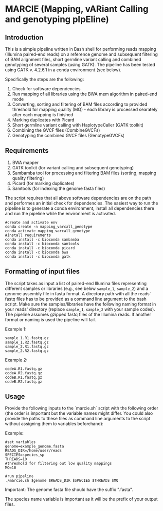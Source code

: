 # MARCIE (Mapping, vARiant Calling and genotyping pIpEline)

## Introduction
This is a simple pipeline written in Bash shell for performing reads mapping (Illumina paired-end reads) on a reference genome 
and subsequent filtering of BAM alignment files, short germline variant calling and combined genotyping of several 
samples (using GATK). The pipeline has been tested using GATK v. 4.2.6.1 in a conda environment (see below).

Specifically the steps are the following:
1. Check for software dependencies
2. Run mapping of all libraries using the BWA mem algorithm in paired-end mode
3. Converting, sorting and filtering of BAM files according to provided threshold for mapping quality (MQ) - each library is processed searately after each mapping is finished
4. Marking duplicates with Picard
5. Short germline variant calling with HaplotypeCaller (GATK toolkit)
6. Combining the GVCF files (CombineGVCFs)
7. Genotyping the combined GVCF files (GenotypeGVCFs)

## Requirements
1. BWA mapper
2. GATK toolkit (for variant calling and subsequent genotyping)
3. Sambamba tool for processing and filtering BAM files (sorting, mapping quality filtering)
4. Picard (for marking duplicates)
5. Samtools (for indexing the genome fasta files)

The script requires that all above software dependencies are on the path and performes an initial check for dependencies.
The easiest way to run the pipeline is to generate a conda environment, install all dependencies there and 
run the pipeline while the environment is activated.

```
#create and activate env
conda create -n mapping_varcall_genotype
conda activate mapping_varcall_genotype
#install requirements
conda install -c bioconda sambamba
conda install -c bioconda samtools
conda install -c bioconda picard
conda install -c bioconda bwa
conda install -c bioconda gatk
```

## Formatting of input files
The script takes as input a list of paired-end Illumina files representing different samples or libraries (e.g., see below `sample_1`, `sample_2`) and a genome assembly file in fasta 
format. A directory path with all the reads' fastq files has to be provided as a command line argument to the bash script. Make sure the samples/libraries have the following naming format 
in your reads' directory (replace `sample_1`, `sample_2` with your sample codes). The pipeline assumes gzipped fastq files of the Illumina reads. If another format or naming is used 
the pipeline will fail. 

Example 1:
```
sample_1.R1.fastq.gz
sample_1.R2.fastq.gz
sample_2.R1.fastq.gz
sample_2.R2.fastq.gz
```

Example 2:
```
codeA.R1.fastq.gz
codeA.R2.fastq.gz
codeB.R1.fastq.gz
codeB.R2.fastq.gz
```
## Usage
Provide the following inputs to the ´marcie.sh´ script with the following order (the order is important but the variable names might differ. You could also provide the paths to these 
files as command line arguments to the script without assigning them to variables beforehand):

Example:
```
#set variables
genome=example_genome.fasta
READS_DIR=/home/user/reads
SPECIES=species_sp
THREADS=10
#threshold for filtering out low quality mappings
MQ=10

#run pipeline
./marcie.sh $genome $READS_DIR $SPECIES $THREADS $MQ
```
Important: The genome fasta file should have the suffix ".fasta".

The species name variable is important as it will be the prefix of your output files.

